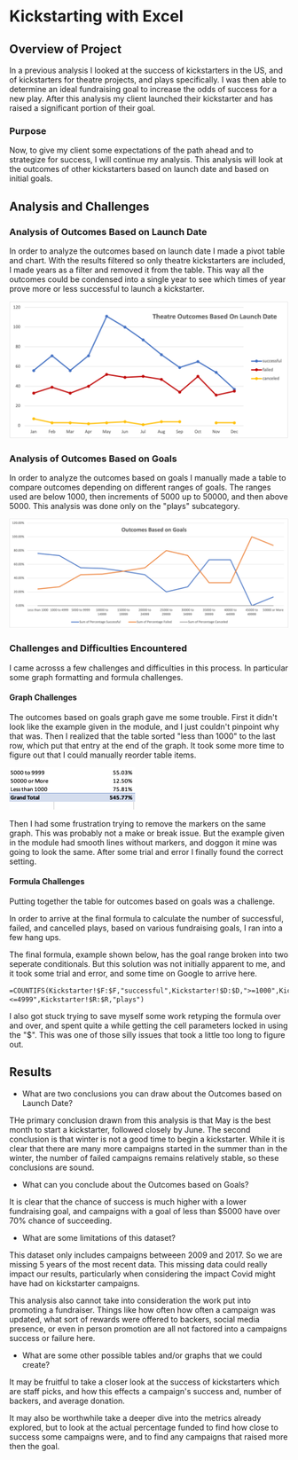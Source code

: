 # Kickstarting with Excel

## Overview of Project

In a previous analysis I looked at the success of kickstarters in the US, and of kickstarters for theatre projects, and plays specifically. I was then able to determine an ideal fundraising goal to increase the odds of success for a new play. After this analysis my client launched their kickstarter and has raised a significant portion of their goal. 

### Purpose

Now, to give my client some expectations of the path ahead and to strategize for success, I will continue my analysis. This analysis will look at the outcomes of other kickstarters based on launch date and based on initial goals.

## Analysis and Challenges

### Analysis of Outcomes Based on Launch Date

In order to analyze the outcomes based on launch date I made a pivot table and chart. With the results filtered so only theatre kickstarters are included, I made years as a filter and removed it from the table. This way all the outcomes could be condensed into a single year to see which times of year prove more or less successful to launch a kickstarter. 

![Outcomes BAsed on Launch Date](https://github.com/Olibabba/Week1_Excel_HW/blob/homework_prep/Resources/Theatre_Outcomes_vs_Launch.png)

### Analysis of Outcomes Based on Goals

In order to analyze the outcomes based on goals I manually made a table to compare outcomes depending on different ranges of goals. The ranges used are below 1000, then increments of 5000 up to 50000, and then above 5000. This analysis was done only on the "plays" subcategory. 

![Outcomes Based on Goals](https://github.com/Olibabba/Week1_Excel_HW/blob/homework_prep/Resources/Outcomes_vs_Goals.png)

### Challenges and Difficulties Encountered

I came acrosss a few challenges and difficulties in this process. In particular some graph formatting and formula challenges.

#### Graph Challenges

The outcomes based on goals graph gave me some trouble. First it didn't look like the example given in the module, and I just couldn't pinpoint why that was. Then I realized that the table sorted "less than 1000" to the last row, which put that entry at the end of the graph. It took some more time to figure out that I could manually reorder table items. 

![Out of Order Table](https://github.com/Olibabba/Week1_Excel_HW/blob/homework_prep/Resources/Screen%20Shot%202022-04-02%20at%207.27.12%20PM.png)

Then I had some frustration trying to remove the markers on the same graph. This was probably not a make or break issue. But the example given in the module had smooth lines without markers, and doggon it mine was going to look the same. After some trial and error I finally found the correct setting.

#### Formula Challenges

Putting together the table for outcomes based on goals was a challenge.

In order to arrive at the final formula to calculate the number of successful, failed, and cancelled plays, based on various fundraising goals, I ran into a few hang ups.

The final formula, example shown below, has the goal range broken into two seperate conditionals. But this solution was not initially apparent to me, and it took some trial and error, and some time on Google to arrive here.
```
=COUNTIFS(Kickstarter!$F:$F,"successful",Kickstarter!$D:$D,">=1000",Kickstarter!$D:$D,"<=4999",Kickstarter!$R:$R,"plays")
```
I also got stuck trying to save myself some work retyping the formula over and over, and spent quite a while getting the cell parameters locked in using the "$". This was one of those silly issues that took a little too long to figure out.

## Results

- What are two conclusions you can draw about the Outcomes based on Launch Date?

 THe primary conclusion drawn from this analysis is that May is the best month to start a kickstarter, followed closely by June. The second conclusion is that winter is not a good time to begin a kickstarter. While it is clear that there are many more campaigns started in the summer than in the winter, the number of failed campaigns remains relatively stable, so these conclusions are sound.

- What can you conclude about the Outcomes based on Goals?

It is clear that the chance of success is much higher with a lower fundraising goal, and campaigns with a goal of less than $5000 have over 70% chance of succeeding.

- What are some limitations of this dataset?

This dataset only includes campaigns betweeen 2009 and 2017. So we are missing 5 years of the most recent data. This missing data could really impact our results, particularly when considering the impact Covid might have had on kickstarter campaigns. 

This analysis also cannot take into consideration the work put into promoting a fundraiser. Things like how often how often a campaign was updated, what sort of rewards were offered to backers, social media presence, or even in person promotion are all not factored into a campaigns success or failure here.

- What are some other possible tables and/or graphs that we could create?

It may be fruitful to take a closer look at the success of kickstarters which are staff picks, and how this effects a campaign's success and, number of backers, and average donation.

It may also be worthwhile take a deeper dive into the metrics already explored, but to look at the actual percentage funded to find how close to success some campaigns were, and to find any campaigns that raised more then the goal.
